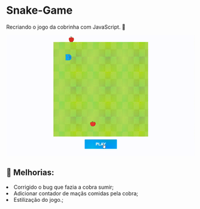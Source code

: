 # Snake-Game
Recriando o jogo da cobrinha com JavaScript. 🐍


![](img/snake.gif)

## 🔧 Melhorias:

<li>Corrigido o bug que fazia a cobra sumir;</li>
<li>Adicionar contador de maçãs comidas pela cobra;</li>
<li>Estilização do jogo.;</li>
